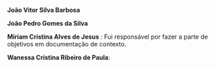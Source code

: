 **João Vitor Silva Barbosa**


**João Pedro Gomes da Silva**

**Miriam Cristina Alves de Jesus** : Fui responsável por fazer a parte de objetivos em documentação de contexto. 

**Wanessa Cristina Ribeiro de Paula**:
